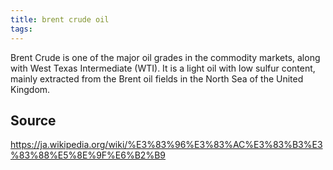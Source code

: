 ```yaml
---
title: brent crude oil
tags: 
---
```


Brent Crude is one of the major oil grades in the commodity markets, along with West Texas Intermediate (WTI). It is a light oil with low sulfur content, mainly extracted from the Brent oil fields in the North Sea of the United Kingdom.

## Source
https://ja.wikipedia.org/wiki/%E3%83%96%E3%83%AC%E3%83%B3%E3%83%88%E5%8E%9F%E6%B2%B9